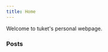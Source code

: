```yaml
---
title: Home
---
```


Welcome to tuket's personal webpage.

<!--<img src="/img/tuket_green.png" width="128">-->

### Posts
